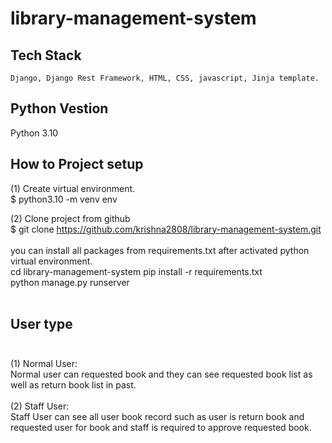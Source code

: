 # library-management-system

## Tech Stack
    Django, Django Rest Framework, HTML, CSS, javascript, Jinja template.
## Python Vestion 
   Python 3.10

## How to Project setup

   
(1) Create virtual  environment. <br>
           $ python3.10 -m venv env

(2)  Clone project from github <br>
    $ git clone  https://github.com/krishna2808/library-management-system.git <br> <br>
    you can install all packages from requirements.txt after activated python virtual environment. <br>
	  cd library-management-system
	  pip install -r requirements.txt <br>
	  python manage.py runserver   <br > <br>


## User type  <br > <br>
   (1) Normal User: <br>
       Normal user can requested book and they can see requested book list as well as return book list in past.  <br > <br>
   (2) Staff User: <br>
       Staff User can see all user book record such as user is return book and requested user for book and staff is required to approve requested book. <br > <br> 
      


